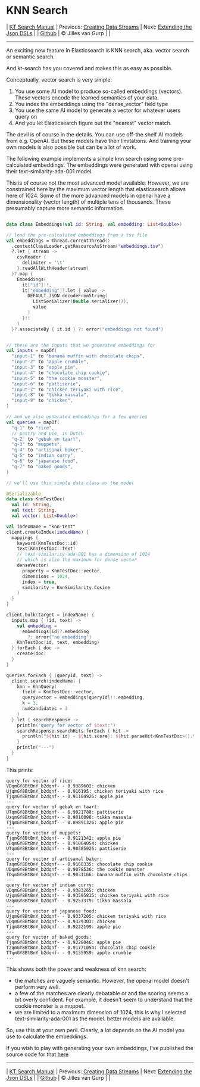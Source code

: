 # KNN Search 

| [KT Search Manual](README.md) | Previous: [Creating Data Streams](DataStreams.md) | Next: [Extending the Json DSLs](ExtendingTheDSL.md) |
| [Github](https://github.com/jillesvangurp/kt-search) | &copy; Jilles van Gurp |  |

---                

An exciting new feature in Elasticsearch is KNN search, aka. vector search or semantic search.

And kt-search has you covered and makes this as easy as possible.

Conceptually, vector search is very simple:

1. You use some AI model to produce so-called embeddings (vectors). 
These vectors encode the learned semantics of your data.
1. You index the embeddings using the "dense_vector" field type
1. You use the same AI model to generate a vector for whatever users query on
1. And you let Elasticsearch figure out the "nearest" vector match.

The devil is of course in the details. You can use off-the shelf AI models from e.g. OpenAI. But these 
models have their limitations. And training your own models is also possible but can be a lot of work.
        
The following example implements a simple knn search using some pre-calculated embeddings.
The embeddings were generated with openai using their text-similarity-ada-001 model.

This is of course not the most advanced model available. However, we are constrained here by the maximum vector length
that elasticsearch allows here of 1024. Some of the more advanced models in openai have a dimensionality 
(vector length) of multiple tens of thousands. These presumably capture more semantic information.

```kotlin

data class Embeddings(val id: String, val embedding: List<Double>)

// load the pre-calculated embeddings from a tsv file
val embeddings = Thread.currentThread()
  .contextClassLoader.getResourceAsStream("embeddings.tsv")
  ?.let { stream ->
    csvReader {
      delimiter = '\t'
    }.readAllWithHeader(stream)
  }?.map {
    Embeddings(
      it["id"]!!,
      it["embedding"]?.let { value ->
        DEFAULT_JSON.decodeFromString(
          ListSerializer(Double.serializer()),
          value
        )
      }!!
    )
  }?.associateBy { it.id } ?: error("embeddings not found")


// these are the inputs that we generated embeddings for
val inputs = mapOf(
  "input-1" to "banana muffin with chocolate chips",
  "input-2" to "apple crumble",
  "input-3" to "apple pie",
  "input-4" to "chocolate chip cookie",
  "input-5" to "the cookie monster",
  "input-6" to "pattiserie",
  "input-7" to "chicken teriyaki with rice",
  "input-8" to "tikka massala",
  "input-9" to "chicken",
)

// and we also generated embeddings for a few queries
val queries = mapOf(
  "q-1" to "rice",
  // pastry and pie, in Dutch
  "q-2" to "gebak en taart",
  "q-3" to "muppets",
  "q-4" to "artisanal baker",
  "q-5" to "indian curry",
  "q-6" to "japanese food",
  "q-7" to "baked goods",
)

// we'll use this simple data class as the model

@Serializable
data class KnnTestDoc(
  val id: String,
  val text: String,
  val vector: List<Double>)

val indexName = "knn-test"
client.createIndex(indexName) {
  mappings {
    keyword(KnnTestDoc::id)
    text(KnnTestDoc::text)
    // text-similarity-ada-001 has a dimension of 1024
    // which is also the maximum for dense vector
    denseVector(
      property = KnnTestDoc::vector,
      dimensions = 1024,
      index = true,
      similarity = KnnSimilarity.Cosine
    )
  }
}

client.bulk(target = indexName) {
  inputs.map { (id, text) ->
    val embedding =
      embeddings[id]?.embedding
        ?: error("no embedding")
    KnnTestDoc(id, text, embedding)
  }.forEach { doc ->
    create(doc)
  }
}

queries.forEach { (queryId, text) ->
  client.search(indexName) {
    knn = KnnQuery(
      field = KnnTestDoc::vector,
      queryVector = embeddings[queryId]!!.embedding,
      k = 3,
      numCandidates = 3
    )
  }.let { searchResponse ->
    println("query for vector of $text:")
    searchResponse.searchHits.forEach { hit ->
      println("${hit.id} - ${hit.score}: ${hit.parseHit<KnnTestDoc>().text}")
    }
    println("---")
  }
}
```

This prints:

```text
query for vector of rice:
VDqmGY8BtBnY_b2dqnf- - 0.9389602: chicken
UjqmGY8BtBnY_b2dqnf- - 0.916195: chicken teriyaki with rice
TjqmGY8BtBnY_b2dqnf- - 0.91184926: apple pie
---
query for vector of gebak en taart:
UTqmGY8BtBnY_b2dqnf- - 0.9021788: pattiserie
UzqmGY8BtBnY_b2dqnf- - 0.9010898: tikka massala
TjqmGY8BtBnY_b2dqnf- - 0.89891326: apple pie
---
query for vector of muppets:
TjqmGY8BtBnY_b2dqnf- - 0.9121342: apple pie
VDqmGY8BtBnY_b2dqnf- - 0.91064054: chicken
UTqmGY8BtBnY_b2dqnf- - 0.90385926: pattiserie
---
query for vector of artisanal baker:
TzqmGY8BtBnY_b2dqnf- - 0.9168335: chocolate chip cookie
UDqmGY8BtBnY_b2dqnf- - 0.9078536: the cookie monster
TDqmGY8BtBnY_b2dqnf- - 0.9031166: banana muffin with chocolate chips
---
query for vector of indian curry:
VDqmGY8BtBnY_b2dqnf- - 0.9383265: chicken
UjqmGY8BtBnY_b2dqnf- - 0.93595815: chicken teriyaki with rice
UzqmGY8BtBnY_b2dqnf- - 0.9253379: tikka massala
---
query for vector of japanese food:
UjqmGY8BtBnY_b2dqnf- - 0.9337205: chicken teriyaki with rice
VDqmGY8BtBnY_b2dqnf- - 0.9329303: chicken
TjqmGY8BtBnY_b2dqnf- - 0.9222199: apple pie
---
query for vector of baked goods:
TjqmGY8BtBnY_b2dqnf- - 0.9228046: apple pie
TzqmGY8BtBnY_b2dqnf- - 0.91771054: chocolate chip cookie
TTqmGY8BtBnY_b2dqnf- - 0.9135959: apple crumble
---
```

This shows both the power and weakness of knn search:

- the matches are vaguely semantic. However, the openai model doesn't perform very well.
- a few of the matches are clearly debatable or and the scoring seems a bit overly confident. For example, 
it doesn't seem to understand that the cookie monster is a muppet. 
- we are limited to a maximum dimension of 1024, this is why I selected text-similarity-ada-001 as the model.
better models are available.

So, use this at your own peril. Clearly, a lot depends on the AI model you use to calculate the embeddings.

If you wish to play with generating your own embeddings, I've published the source code for that 
[here](https://github.com/jillesvangurp/openai-embeddings-processor)



---

| [KT Search Manual](README.md) | Previous: [Creating Data Streams](DataStreams.md) | Next: [Extending the Json DSLs](ExtendingTheDSL.md) |
| [Github](https://github.com/jillesvangurp/kt-search) | &copy; Jilles van Gurp |  |